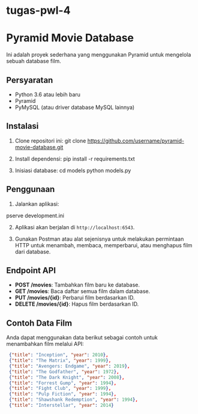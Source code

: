 # tugas-pwl-4

# Pyramid Movie Database

Ini adalah proyek sederhana yang menggunakan Pyramid untuk mengelola sebuah database film.

## Persyaratan

- Python 3.6 atau lebih baru
- Pyramid
- PyMySQL (atau driver database MySQL lainnya)

## Instalasi

1. Clone repositori ini:
git clone https://github.com/username/pyramid-movie-database.git

2. Install dependensi:
pip install -r requirements.txt

3. Inisiasi database:
cd models
python models.py


## Penggunaan

1. Jalankan aplikasi:

pserve development.ini

2. Aplikasi akan berjalan di `http://localhost:6543`.

3. Gunakan Postman atau alat sejenisnya untuk melakukan permintaan HTTP untuk menambah, membaca, memperbarui, atau menghapus film dari database.

## Endpoint API

- **POST /movies**: Tambahkan film baru ke database.
- **GET /movies**: Baca daftar semua film dalam database.
- **PUT /movies/{id}**: Perbarui film berdasarkan ID.
- **DELETE /movies/{id}**: Hapus film berdasarkan ID.

## Contoh Data Film

Anda dapat menggunakan data berikut sebagai contoh untuk menambahkan film melalui API:

```json
 {"title": "Inception", "year": 2010},
 {"title": "The Matrix", "year": 1999},
 {"title": "Avengers: Endgame", "year": 2019},
 {"title": "The Godfather", "year": 1972},
 {"title": "The Dark Knight", "year": 2008},
 {"title": "Forrest Gump", "year": 1994},
 {"title": "Fight Club", "year": 1999},
 {"title": "Pulp Fiction", "year": 1994},
 {"title": "Shawshank Redemption", "year": 1994},
 {"title": "Interstellar", "year": 2014}

